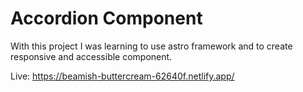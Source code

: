 # Accordion Component
With this project I was learning to use astro framework and to create responsive and accessible component. 

Live: https://beamish-buttercream-62640f.netlify.app/




